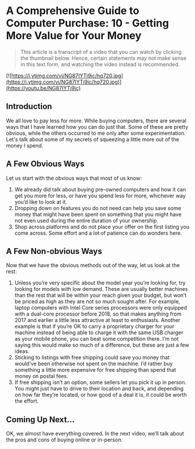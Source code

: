 # A Comprehensive Guide to Computer Purchase: 10 - Getting More Value for Your Money

> This article is a transcript of a video that you can watch by clicking the thumbnail below. Hence, certain statements may not make sense in this text form, and watching the video instead is recommended.

[![https://i.ytimg.com/vi/NG87IYTj9ic/hq720.jpg](https://i.ytimg.com/vi/NG87IYTj9ic/hq720.jpg)](https://youtu.be/NG87IYTj9ic)

## Introduction

We all love to pay less for more. While buying computers, there are several ways that I have learned how you can do just that. Some of these are pretty obvious, while the others occurred to me only after some experimentation. Let's talk about some of my secrets of squeezing a little more out of the money I spend.

## A Few Obvious Ways

Let us start with the obvious ways that most of us know:

1. We already did talk about buying pre-owned computers and how it can get you more for less, or have you spend less for more, whichever way you’d like to look at it.
2. Dropping down on features you do not need can help you save some money that might have been spent on something that you might have not even used during the entire duration of your ownership.
3. Shop across platforms and do not place your offer on the first listing you come across. Some effort and a lot of patience can do wonders here.

## A Few Non-obvious Ways

Now that we have the obvious methods out of the way, let us look at the rest:

1. Unless you’re very specific about the model year you’re looking for, try looking for models with low demand. These are usually better machines than the rest that will be within your reach given your budget, but won’t be priced as high as they are not so much sought after. For example, laptop computers with Intel Core series processors were only equipped with a dual-core processor before 2018, so that makes anything from 2017 and earlier a little less attractive at least to enthusiasts. Another example is that if you’re OK to carry a proprietary charger for your machine instead of being able to charge it with the same USB charger as your mobile phone, you can beat some competition there. I’m not saying this would make so much of a difference, but these are just a few ideas.
2. Sticking to listings with free shipping could save you money that would’ve been otherwise not spent on the machine. I’d rather buy something a little more expensive for free shipping than spend that money on postal fees.
3. If free shipping isn’t an option, some sellers let you pick it up in person. You might just have to drive to their location and back, and depending on how far they’re located, or how good of a deal it is, it could be worth the effort.

## Coming Up Next…

OK, we almost have everything covered. In the next video, we’ll talk about the pros and cons of buying online or in-person.

